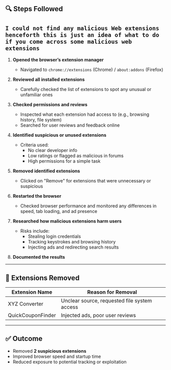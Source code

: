 ## 🔍 Steps Followed
## `I could not find any malicious Web extensions henceforth this is just an idea of what to do if you come across some malicious web extensions`
1. **Opened the browser’s extension manager**
   - Navigated to `chrome://extensions` (Chrome) / `about:addons` (Firefox)

2. **Reviewed all installed extensions**
   - Carefully checked the list of extensions to spot any unusual or unfamiliar ones

3. **Checked permissions and reviews**
   - Inspected what each extension had access to (e.g., browsing history, file system)
   - Searched for user reviews and feedback online

4. **Identified suspicious or unused extensions**
   - Criteria used:
     - No clear developer info
     - Low ratings or flagged as malicious in forums
     - High permissions for a simple task

5. **Removed identified extensions**
   - Clicked on "Remove" for extensions that were unnecessary or suspicious

6. **Restarted the browser**
   - Checked browser performance and monitored any differences in speed, tab loading, and ad presence

7. **Researched how malicious extensions harm users**
   - Risks include:
     - Stealing login credentials
     - Tracking keystrokes and browsing history
     - Injecting ads and redirecting search results

8. **Documented the results**

---

## 🧹 Extensions Removed

| Extension Name      | Reason for Removal                          |
|---------------------|---------------------------------------------|
| XYZ Converter       | Unclear source, requested file system access |
| QuickCouponFinder   | Injected ads, poor user reviews              |

---

## ✅ Outcome
- Removed **2 suspicious extensions**
- Improved browser speed and startup time
- Reduced exposure to potential tracking or exploitation
